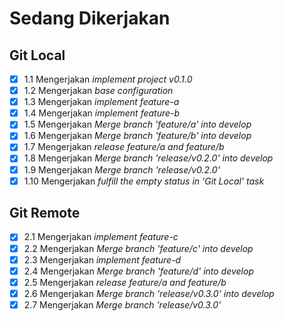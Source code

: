 # Sedang Dikerjakan

## Git Local

- [x] 1.1 Mengerjakan _implement project v0.1.0_
- [x] 1.2 Mengerjakan _base configuration_
- [x] 1.3 Mengerjakan _implement feature-a_
- [x] 1.4 Mengerjakan _implement feature-b_
- [x] 1.5 Mengerjakan _Merge branch 'feature/a' into develop_
- [x] 1.6 Mengerjakan _Merge branch 'feature/b' into develop_
- [x] 1.7 Mengerjakan _release feature/a and feature/b_
- [x] 1.8 Mengerjakan _Merge branch 'release/v0.2.0' into develop_
- [x] 1.9 Mengerjakan _Merge branch 'release/v0.2.0'_
- [x] 1.10 Mengerjakan _fulfill the empty status in 'Git Local' task_

## Git Remote

- [x] 2.1 Mengerjakan _implement feature-c_
- [x] 2.2 Mengerjakan _Merge branch 'feature/c' into develop_
- [x] 2.3 Mengerjakan _implement feature-d_
- [x] 2.4 Mengerjakan _Merge branch 'feature/d' into develop_
- [x] 2.5 Mengerjakan _release feature/a and feature/b_
- [x] 2.6 Mengerjakan _Merge branch 'release/v0.3.0' into develop_
- [x] 2.7 Mengerjakan _Merge branch 'release/v0.3.0'_
